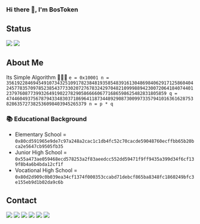 ### Hi there 👋, I'm BosToken

## Status
<img src="https://github-readme-stats.vercel.app/api?username=BosToken&&show_icons=true&title_color=800080&icon_color=bb2acf&text_color=daf7dc&bg_color=000000">
<img src = "https://github-readme-stats.vercel.app/api/top-langs/?username=BosToken&&show_icons=true&title_color=800080&icon_color=bb2acf&text_color=daf7dc&bg_color=000000">

## About Me
Its Simple Algorithm 🤣🤣🤣
``
e = 0x10001
n = 35619228469454910734325109178238481935854839161304869840629171258604042457783570978523854377330207276783242970482109998894230072064184074401237976087739932649190227829058666606771686598625482831805859
q = 4744604937567879433483037186964118734489290873009973357941016361628753828635727382536098403945265379
n = p * q
``

### 📚 Educational Background 
- Elementary School = ``0x80cd591965e9de7c97a248a2cac1c1db4fc52c70cacde59048760ecffbb65b20bca2e5647cb9505fb35``
- Junior High School = ``0x55a473ae059468ecd578253a2f83aeedcc552dd59471f9ff9435a399d34f6cf139f8b4a6b4bda12cf1f``
- Vocational High School = ``0x80d2d909c0b039ea34cf1374f000353ccabd71debcf865ba8348fc1860249bfc3e155eb9d1b02da9c6b``

## Contact
[<img src = "https://img.shields.io/badge/WhatsApp-25D366?style=for-the-badge&logo=whatsapp&logoColor=white">](https://wa.me/6281232857502/?text=Hello,%20I%20See%20Your%20GitHub!)
[<img src = "https://img.shields.io/badge/Instagram-E4405F?style=for-the-badge&logo=instagram&logoColor=white">](https://www.instagram.com/puckxou)
[<img src = "https://img.shields.io/badge/Telegram-2CA5E0?style=for-the-badge&logo=telegram&logoColor=white">](https://t.me/BosSeed)
[<img src = "https://img.shields.io/badge/Gmail-D14836?style=for-the-badge&logo=gmail&logoColor=white">](mailto:faizdiandra11@gmail.com)
[<img src = "https://img.shields.io/badge/Discord-7289DA?style=for-the-badge&logo=discord&logoColor=white">](https://discordapp.com/users/381357051064090624)
[<img src = "https://img.shields.io/badge/Steam-000000?style=for-the-badge&logo=steam&logoColor=white">](https://steamcommunity.com/profiles/76561198423609482)



